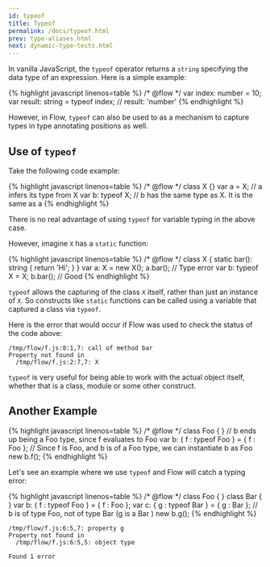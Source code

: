 ```yaml
---
id: typeof
title: Typeof
permalink: /docs/typeof.html
prev: type-aliases.html
next: dynamic-type-tests.html
---
```


In vanilla JavaScript, the `typeof` operator returns a `string` specifying the 
data type of an expression. Here is a simple example:

{% highlight javascript linenos=table %}
/* @flow */
var index: number = 10;
var result: string = typeof index;
// result: 'number'
{% endhighlight %}

However, in Flow, `typeof` can also be used to as a mechanism to capture 
types in type annotating positions as well.

## Use of `typeof`

Take the following code example:

{% highlight javascript linenos=table %}
/* @flow */
class X {}
var a = X; // a infers its type from X
var b: typeof X; // b has the same type as X. It is the same as a
{% endhighlight %}

There is no real advantage of using `typeof` for variable typing in the above 
case.

However, imagine `X` has a `static` function:

{% highlight javascript linenos=table %}
/* @flow */
class X {
  static bar(): string {
    return 'Hi';
  }
}
var a: X = new X();
a.bar(); // Type error
var b: typeof X = X;
b.bar(); // Good
{% endhighlight %}

`typeof` allows the capturing of the class `X` itself, rather than just an 
instance of `X`. So constructs like `static` functions can be called using 
a variable that captured a class via `typeof`.

Here is the error that would occur if Flow was used to check the status of 
the code above:

```bbcode
/tmp/flow/f.js:8:1,7: call of method bar
Property not found in
  /tmp/flow/f.js:2:7,7: X
```

`typeof` is very useful for being able to work with the actual object itself, 
whether that is a class, module or some other construct.

## Another Example

{% highlight javascript linenos=table %}
/* @flow */
class Foo { }
// b ends up being a Foo type, since f evaluates to Foo
var b: { f : typeof Foo } = { f : Foo };
// Since f is Foo, and b is of a Foo type, we can instantiate b as Foo 
new b.f();
{% endhighlight %}

Let's see an example where we use `typeof` and Flow will catch a typing error:

{% highlight javascript linenos=table %}
/* @flow */
class Foo { }
class Bar { }
var b: { f : typeof Foo } = { f : Foo };
var c: { g : typeof Bar } = { g : Bar };
// b is of type Foo, not of type Bar (g is a Bar )
new b.g();
{% endhighlight %}

```bbcode
/tmp/flow/f.js:6:5,7: property g
Property not found in
  /tmp/flow/f.js:6:5,5: object type

Found 1 error
```
